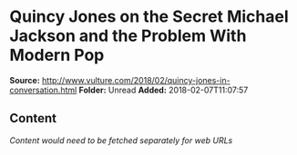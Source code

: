 # Quincy Jones on the Secret Michael Jackson and the Problem With Modern Pop

**Source:** http://www.vulture.com/2018/02/quincy-jones-in-conversation.html
**Folder:** Unread
**Added:** 2018-02-07T11:07:57




## Content
*Content would need to be fetched separately for web URLs*
